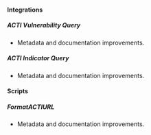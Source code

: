
#### Integrations

##### ACTI Vulnerability Query

- Metadata and documentation improvements.
##### ACTI Indicator Query

- Metadata and documentation improvements.

#### Scripts

##### FormatACTIURL

- Metadata and documentation improvements.

